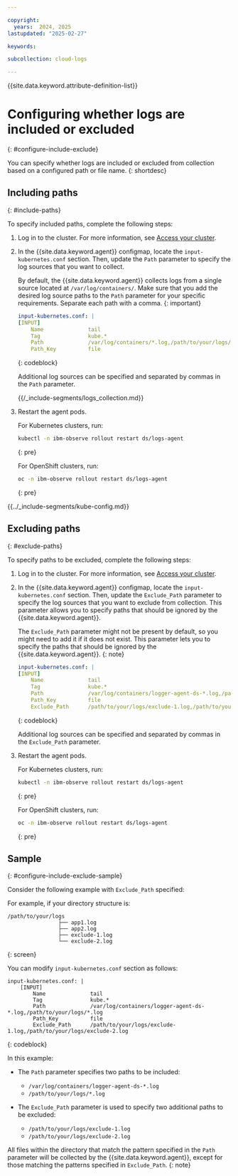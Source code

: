 ```yaml
---

copyright:
  years:  2024, 2025
lastupdated: "2025-02-27"

keywords:

subcollection: cloud-logs

---
```


{{site.data.keyword.attribute-definition-list}}



# Configuring whether logs are included or excluded
{: #configure-include-exclude}

You can specify whether logs are included or excluded from collection based on a configured path or file name.
{: shortdesc}

## Including paths
{: #include-paths}

To specify included paths, complete the following steps:

1. Log in to the cluster. For more information, see [Access your cluster](/docs/containers?topic=containers-access_cluster).

2. In the {{site.data.keyword.agent}} configmap, locate the `input-kubernetes.conf` section. Then, update the `Path` parameter to specify the log sources that you want to collect.

    By default, the {{site.data.keyword.agent}} collects logs from a single source located at `/var/log/containers/`. Make sure that you add the desired log source paths to the `Path` parameter for your specific requirements. Separate each path with a comma.
    {: important}

    ```yaml
    input-kubernetes.conf: |
    [INPUT]
        Name              tail
        Tag               kube.*
        Path              /var/log/containers/*.log,/path/to/your/logs/*.log
        Path_Key          file
    ```
    {: codeblock}

    Additional log sources can be specified and separated by commas in the `Path` parameter.

    
    {{/_include-segments/logs_collection.md}}

3. Restart the agent pods.

    For Kubernetes clusters, run:

    ```sh
    kubectl -n ibm-observe rollout restart ds/logs-agent
    ```
    {: pre}

    For OpenShift clusters, run:

    ```sh
    oc -n ibm-observe rollout restart ds/logs-agent
    ```
    {: pre}


{{../_include-segments/kube-config.md}}


## Excluding paths
{: #exclude-paths}

To specify paths to be excluded, complete the following steps:

1. Log in to the cluster. For more information, see [Access your cluster](/docs/containers?topic=containers-access_cluster).

2. In the {{site.data.keyword.agent}} configmap, locate the `input-kubernetes.conf` section. Then, update the `Exclude_Path` parameter to specify the log sources that you want to exclude from collection. This parameter allows you to specify paths that should be ignored by the {{site.data.keyword.agent}}.

    The `Exclude_Path` parameter might not be present by default, so you might need to add it if it does not exist. This parameter lets you to specify the paths that should be ignored by the {{site.data.keyword.agent}}.
    {: note}

    ```yaml
    input-kubernetes.conf: |
    [INPUT]
        Name              tail
        Tag               kube.*
        Path              /var/log/containers/logger-agent-ds-*.log,/path/to/your/logs/*.log
        Path_Key          file
        Exclude_Path      /path/to/your/logs/exclude-1.log,/path/to/your/logs/exclude-2.log
    ```
    {: codeblock}

    Additional log sources can be specified and separated by commas in the `Exclude_Path` parameter.

3. Restart the agent pods.

    For Kubernetes clusters, run:

    ```sh
    kubectl -n ibm-observe rollout restart ds/logs-agent
    ```
    {: pre}

    For OpenShift clusters, run:

    ```sh
    oc -n ibm-observe rollout restart ds/logs-agent
    ```
    {: pre}



## Sample
{: #configure-include-exclude-sample}

Consider the following example with `Exclude_Path` specified:

For example, if your directory structure is:

```text
/path/to/your/logs
                ├── app1.log
                ├── app2.log
                ├── exclude-1.log
                └── exclude-2.log
```
{: screen}

You can modify `input-kubernetes.conf` section as follows:

```text
input-kubernetes.conf: |
    [INPUT]
        Name              tail
        Tag               kube.*
        Path              /var/log/containers/logger-agent-ds-*.log,/path/to/your/logs/*.log
        Path_Key          file
        Exclude_Path      /path/to/your/logs/exclude-1.log,/path/to/your/logs/exclude-2.log
```
{: codeblock}

In this example:
- The `Path` parameter specifies two paths to be included:
    - `/var/log/containers/logger-agent-ds-*.log`
    - `/path/to/your/logs/*.log`

- The `Exclude_Path` parameter is used to specify two additional paths to be excluded:
    - `/path/to/your/logs/exclude-1.log`
    - `/path/to/your/logs/exclude-2.log`

All files within the directory that match the pattern specified in the `Path` parameter will be collected by the {{site.data.keyword.agent}}, except for those matching the patterns specified in `Exclude_Path`.
{: note}
